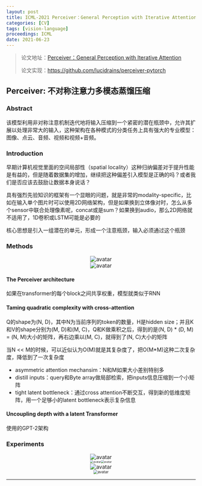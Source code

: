 ```yaml
---
layout: post
title: ICML-2021 Perceiver：General Perception with Iterative Attention
categories: [CV]
tags: [vision-language]
proceedings: ICML
date: 2021-06-23
---
```


> 论文地址：[Perceiver：General Perception with Iterative Attention](https://proceedings.mlr.press/v139/jaegle21a.html)
>
> 论文实现：<https://github.com/lucidrains/perceiver-pytorch>

## Perceiver: 不对称注意力多模态蒸馏压缩

### Abstract

该模型利用非对称注意机制迭代地将输入压缩到一个紧密的潜在瓶颈中，允许其扩展以处理非常大的输入，这种架构在各种模式的分类任务上具有强大的专业模型：图像、点云、音频、视频和视频+音频。

### Introduction

早期计算机视觉里面的空间局部性（spatial locality）这种归纳偏差对于提升性能是有益的，但是随着数据集的增加，继续把这种偏差引入模型是正确的吗？或者我们是否应该去鼓励让数据本身说话？

具有强烈先验知识的框架有一个显眼的问题，就是非常的modality-specific，比如在输入单个图片时可以使用2D网络架构，但是如果换到立体像对时，怎么从多个sensor中联合处理像素呢，concat或是sum？如果换到audio，那么2D网络就不适用了，1D卷积或LSTM可能是必要的

核心思想是引入一组潜在的单元，形成一个注意瓶颈，输入必须通过这个瓶颈

### Methods

<div align="center" style="float:center"><img src="https://blog-img-1259433191.cos.ap-shanghai.myqcloud.com/Perceiver/fig1.png" alt="avatar" style="zoom:100%;" /></div>

<div align="center" style="float:center"><img src="https://blog-img-1259433191.cos.ap-shanghai.myqcloud.com/Perceiver/fig2.png" alt="avatar" style="zoom:100%;" /></div>

#### The Perceiver architecture

如果在transformer的每个block之间共享权重，模型就类似于RNN

#### Taming quadratic complexity with cross-attention

Q的shape为(N, D)，其中N为当前序列的token的数量，H是hidden size；并且K和V的shape分别为(M, D)和(M, C)，Q和K做乘积之后，得到的是(N, D) * (D, M) = (N, M)大小的矩阵，再右边乘以(M, C)，就得到了(N, C)大小的矩阵

当N << M的时候，可以近似认为O(M)就是其复杂度了，把O(M*M)这种二次复杂度，降低到了一次复杂度

- asymmetric attention mechansim：N和M如果大小差别特别多
- distill inputs：query和Byte array做局部检索，把inputs信息压缩到一个小矩阵
- tight latent bottleneck：通过cross attention不断交互，得到新的低维度矩阵，用一个足够小的latent bottleneck表示复杂信息

#### Uncoupling depth with a latent Transformer

使用的GPT-2架构

### Experiments

<div align="center" style="float:center"><img src="https://blog-img-1259433191.cos.ap-shanghai.myqcloud.com/Perceiver/fig3.png" alt="avatar" style="zoom:100%;" /></div>

<div align="center" style="float:center"><img src="https://blog-img-1259433191.cos.ap-shanghai.myqcloud.com/Perceiver/tab1.png" alt="avatar" style="zoom:50%;" /><img src="https://blog-img-1259433191.cos.ap-shanghai.myqcloud.com/Perceiver/tab2.png" alt="avatar" style="zoom:50%;" /></div>

<div align="center" style="float:center"><img src="https://blog-img-1259433191.cos.ap-shanghai.myqcloud.com/Perceiver/tab3.png" alt="avatar" style="zoom:100%;" /></div>

<div align="center" style="float:center"><img src="https://blog-img-1259433191.cos.ap-shanghai.myqcloud.com/Perceiver/tab4.png" alt="avatar" style="zoom:70%;" /></div>

<HR align=left color=#987cb9 SIZE=1>
